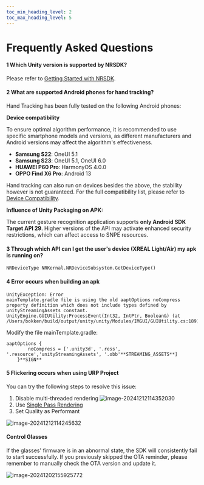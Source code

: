 ```yaml
---
toc_min_heading_level: 2
toc_max_heading_level: 5
---
```

# Frequently Asked Questions

#### 1 Which Unity version is supported by NRSDK?

Please refer to [Getting Started with NRSDK](02_Getting%20Started%20with%20NRSDK.md).

#### 2 What are supported Android phones for hand tracking?

Hand Tracking has been fully tested on the following Android phones:

**Device compatibility**

To ensure optimal algorithm performance, it is recommended to use specific smartphone models and versions, as different manufacturers and Android versions may affect the algorithm's effectiveness.

- **Samsung S22**: OneUI 5.1
- **Samsung S23**: OneUI 5.1, OneUI 6.0
- **HUAWEI P60 Pro**: HarmonyOS 4.0.0
- **OPPO Find X6 Pro**: Android 13

Hand tracking can also run on devices besides the above, the stability however is not guaranteed. For the full compatibility list, please refer to[ Device Compatibility](https://docs.xreal.com/XREALDevices/Compatibility).

**Influence of Unity Packaging on APK:**

The current gesture recognition application supports **only Android SDK Target API 29**. Higher versions of the API may activate enhanced security restrictions, which can affect access to SNPE resources.


#### 3 Through which API can I get the user's device (XREAL Light/Air) my apk is running on?

```
NRDeviceType NRKernal.NRDeviceSubsystem.GetDeviceType()
```

#### 4 Error occurs when building an apk

```
UnityException: Error
mainTemplate.gradle file is using the old aaptOptions noCompress property definition which does not include types defined by unityStreamingAssets constant.
UnityEngine.GUIUtility:ProcessEvent(Int32, IntPtr, Boolean&) (at /Users/bokken/build/output/unity/unity/Modules/IMGUI/GUIUtility.cs:189)
```

Modify the file mainTemplate.gradle: 

```
aaptOptions {
        noCompress = ['.unity3d', '.ress', '.resource','unityStreamingAssets', '.obb'**STREAMING_ASSETS**]
    }**SIGN**
```

#### 5 Flickering occurs when using URP Project

You can try the following steps to resolve this issue:
1. Disable multi-threaded rendering
   ![image-20241212114352030](https://pub-8dffc52979c34362aa2dbe3a43f0792a.r2.dev/image-20241212114352030.png)
2. Use [Single Pass Rendering](./13_Rendering/1_Single%20Pass%20Stereo%20Rendering.md)
3. Set Quality as Performant

![image-20241212114245632](https://pub-8dffc52979c34362aa2dbe3a43f0792a.r2.dev/image-20241212114245632.png)

#### Control Glasses 

If the glasses' firmware is in an abnormal state, the SDK will consistently fail to start successfully. If you previously skipped the OTA reminder, please remember to manually check the OTA version and update it.

![image-20241202155925772](https://pub-8dffc52979c34362aa2dbe3a43f0792a.r2.dev/image-20241202155925772.png)